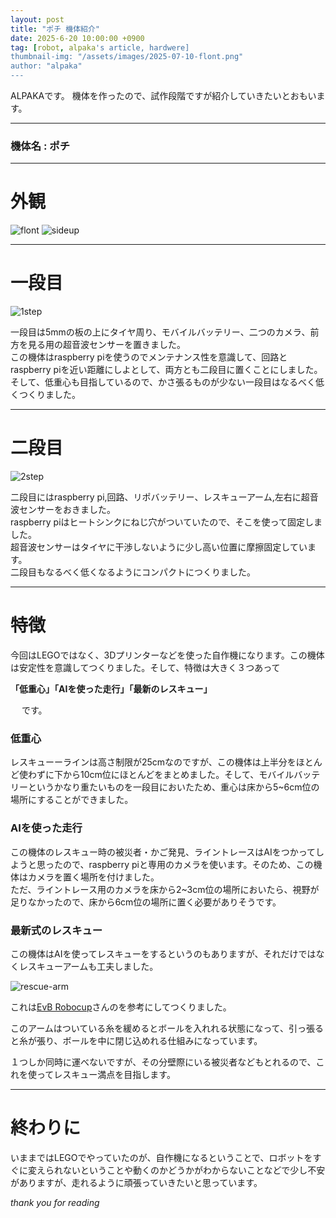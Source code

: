 ```yaml
---
layout: post
title: "ポチ 機体紹介"
date: 2025-6-20 10:00:00 +0900
tag: [robot, alpaka's article, hardwere]
thumbnail-img: "/assets/images/2025-07-10-flont.png"
author: "alpaka"
---
```


ALPAKAです。
機体を作ったので、試作段階ですが紹介していきたいとおもいます。

---

### 機体名 : ポチ　

---

# 外観

![flont](/assets/images/2025-07-10-flont.png)
![sideup](/assets/images/2025-07-10-onrobot.png)

---

# 一段目

![1step](/assets/images/2025-07-10-1step.png)

一段目は5mmの板の上にタイヤ周り、モバイルバッテリー、二つのカメラ、前方を見る用の超音波センサーを置きました。  
この機体はraspberry piを使うのでメンテナンス性を意識して、回路とraspberry piを近い距離にしよとして、両方とも二段目に置くことにしました。  
そして、低重心も目指しているので、かさ張るものが少ない一段目はなるべく低くつくりました。  

---

# 二段目

![2step](/assets/images/2025-07-10-2step.png)

二段目にはraspberry pi,回路、リポバッテリー、レスキューアーム,左右に超音波センサーをおきました。  
raspberry piはヒートシンクにねじ穴がついていたので、そこを使って固定しました。  
超音波センサーはタイヤに干渉しないように少し高い位置に摩擦固定しています。  
二段目もなるべく低くなるようにコンパクトにつくりました。  

---

# 特徴

今回はLEGOではなく、3Dプリンターなどを使った自作機になります。この機体は安定性を意識してつくりました。そして、特徴は大きく３つあって

**「低重心」「AIを使った走行」「最新のレスキュー」**

&emsp;    です。

### 低重心

レスキューーラインは高さ制限が25cmなのですが、この機体は上半分をほとんど使わずに下から10cm位にほとんどをまとめました。そして、モバイルバッテリーというかなり重たいものを一段目においたため、重心は床から5~6cm位の場所にすることができました。

### AIを使った走行

この機体のレスキュー時の被災者・かご発見、ライントレースはAIをつかってしようと思ったので、raspberry piと専用のカメラを使います。そのため、この機体はカメラを置く場所を付けました。  
ただ、ライントレース用のカメラを床から2~3cm位の場所においたら、視野が足りなかったので、床から6cm位の場所に置く必要がありそうです。  

###  最新式のレスキュー

この機体はAIを使ってレスキューをするというのもありますが、それだけではなくレスキューアームも工夫しました。

![rescue-arm](/assets/images/2025-07-10-arm.png)

これは[EvB Robocup](https://www.youtube.com/@evbrobocup)さんのを参考にしてつくりました。

このアームはついている糸を緩めるとボールを入れれる状態になって、引っ張ると糸が張り、ボールを中に閉じ込めれる仕組みになっています。

１つしか同時に運べないですが、その分壁際にいる被災者などもとれるので、これを使ってレスキュー満点を目指します。

---

# 終わりに

いままではLEGOでやっていたのが、自作機になるということで、ロボットをすぐに変えられないということや動くのかどうかがわからないことなどで少し不安がありますが、走れるように頑張っていきたいと思っています。

*thank you for reading*
